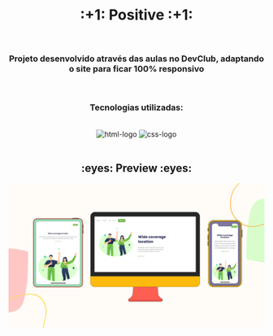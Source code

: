 <div align="center">

<h1>:+1: Positive :+1:</h1>
<br>
<h3>Projeto desenvolvido através das aulas no DevClub, adaptando o site para ficar 100% responsivo</h3>
<br>
<h3> Tecnologias utilizadas: </h3>
<br>
<img src="https://img.shields.io/badge/HTML5-E34F26?style=for-the-badge&logo=html5&logoColor=white" alt=html-logo />
<img src="https://img.shields.io/badge/CSS-239120?&style=for-the-badge&logo=css3&logoColor=white" alt=css-logo />
<br>
<br>
<h2>:eyes: Preview :eyes:</h2> 
<img src="https://github.com/livitas/positive/blob/master/img/positive%20previa.png?raw=true"

</div>
